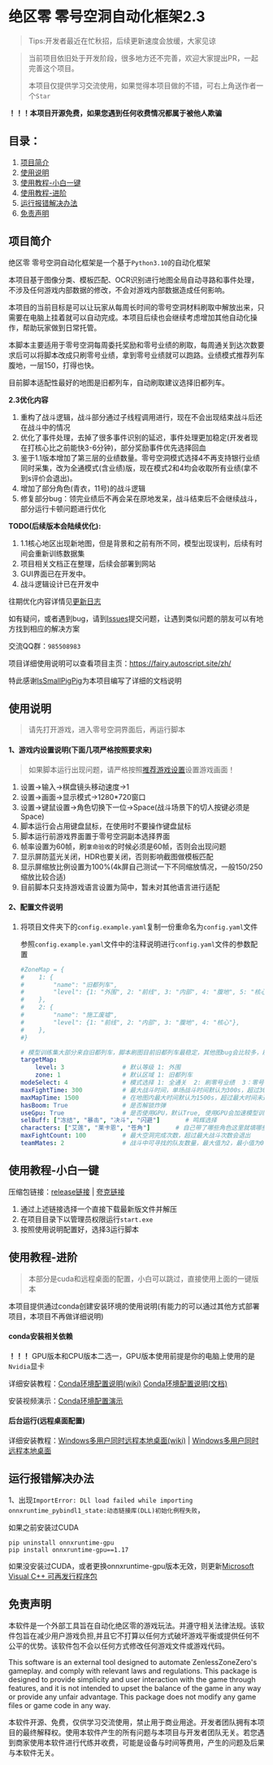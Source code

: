#  绝区零  零号空洞自动化框架2.3

> Tips:开发者最近在忙秋招，后续更新速度会放缓，大家见谅


> 当前项目依旧处于开发阶段，很多地方还不完善，欢迎大家提出PR，一起完善这个项目。
>
> 本项目仅提供学习交流使用，如果觉得本项目做的不错，可右上角送作者一个`Star`

**！！！本项目开源免费，如果您遇到任何收费情况都属于被他人欺骗**

## 目录：

1. [项目简介](#项目简介)
2. [使用说明](#使用说明)
3. [使用教程-小白一键](#使用教程-小白一键)
4. [使用教程-进阶](#使用教程-进阶)
5. [运行报错解决办法](#运行报错解决办法)
6. [免责声明](#免责声明)




## 项目简介

绝区零 零号空洞自动化框架是一个基于`Python3.10`的自动化框架

本项目基于图像分类、模板匹配、OCR识别进行地图全局自动寻路和事件处理，不涉及任何游戏内部数据的修改，不会对游戏内部数据造成任何影响。

本项目的当前目标是可以让玩家从每周长时间的零号空洞材料刷取中解放出来，只需要在电脑上挂着就可以自动完成。本项目后续也会继续考虑增加其他自动化操作，帮助玩家做到日常托管。

本脚本主要适用于零号空洞每周委托奖励和零号业绩的刷取，每周通关到达次数要求后可以将脚本改成只刷零号业绩，拿到零号业绩就可以跑路。业绩模式推荐列车腹地，一层150，打得也快。

目前脚本适配性最好的地图是旧都列车，自动刷取建议选择旧都列车。

**2.3优化内容**

 1. 重构了战斗逻辑，战斗部分通过子线程调用进行，现在不会出现结束战斗后还在战斗中的情况
 2. 优化了事件处理，去掉了很多事件识别的延迟，事件处理更加稳定(开发者现在打核心比之前能快3-6分钟)，部分奖励事件优先选择回血
 3. 鉴于1.1版本增加了第三层的业绩数量。零号空洞模式选择4不再支持银行业绩同时采集，改为全通模式(含业绩)版，现在模式2和4均会收取所有业绩(拿不到s评价会退出)。
 4. 增加了部分角色(青衣，11号)的战斗逻辑
 5. 修复部分bug：领完业绩后不再会呆在原地发呆，战斗结束后不会继续战斗，部分运行卡顿问题进行优化



**TODO(后续版本会陆续优化):**

1. 1.1核心地区出现新地图，但是背景和之前有所不同，模型出现误判，后续有时间会重新训练数据集
2. 项目相关文档正在整理，后续会部署到网站
3. GUI界面已在开发中。
4. 战斗逻辑设计已在开发中
   



往期优化内容详情见[更新日志 ](https://fairy.autoscript.site/zh/community/updatelog.html)

如有疑问，或者遇到bug，请到[Issues](https://github.com/sMythicalBird/ZenlessZoneZero-Auto/issues)提交问题，让遇到类似问题的朋友可以有地方找到相应的解决方案

交流QQ群：`985508983`

项目详细使用说明可以查看项目主页：https://fairy.autoscript.site/zh/  

特此感谢[IsSmallPigPig](https://github.com/IsSmallPigPig)为本项目编写了详细的文档说明



## 使用说明

> 请先打开游戏，进入零号空洞界面后，再运行脚本


#### 1、游戏内设置说明(下面几项严格按照要求来)
   > 如果脚本运行出现问题，请严格按照[推荐游戏设置](https://fairy.autoscript.site/zh/demo/required.html)设置游戏画面！
   >

   1. 设置->输入->棋盘镜头移动速度->1
   2. 设置->画面->显示模式->1280*720窗口
   3. 设置->键鼠设置->角色切换下一位->Space(战斗场景下的切人按键必须是Space)
   4. 脚本运行会占用键盘鼠标，在使用时不要操作键盘鼠标
   5. 脚本运行前游戏界面置于零号空洞副本选择界面
   6. 帧率设置为60帧，刷`拿命验收`的时候必须是60帧，否则会出现问题
   7. 显示屏防蓝光关闭，HDR也要关闭，否则影响截图做模板匹配
   8. 显示屏缩放比例设置为100%(4k屏自己测试一下不同缩放情况，一般150/250缩放比较合适)
   9. 目前脚本只支持游戏语言设置为简中，暂未对其他语言进行适配

#### 2、配置文件说明

1. 将项目文件夹下的`config.example.yaml`复制一份重命名为`config.yaml`文件

   参照`config.example.yaml`文件中的注释说明进行`config.yaml`文件的参数配置

   ```yaml
   #ZoneMap = {
   #    1: {
   #        "name": "旧都列车",
   #        "level": {1: "外围", 2: "前线", 3: "内部", 4: "腹地", 5: "核心"},
   #    },
   #    2: {
   #        "name": "施工废墟",
   #        "level": {1: "前线", 2: "内部", 3: "腹地", 4: "核心"},
   #    },
   #}
   
   # 模型训练集大部分来自旧都列车，脚本刷图目前旧都列车最稳定，其他图bug会比较多，刷零号业绩旧都列车前线最快，练度够可以直接刷前线
   targetMap:
       level: 3                # 默认等级 1: 外围
       zone: 1                 # 默认区域 1: 旧都列车
   modeSelect: 4               # 模式选择 1: 全通关  2: 刷零号业绩  3：零号银行  4：全通关(拾取业绩,级别不够会退出)
   maxFightTime: 300           # 最大战斗时间，单场战斗时间默认为300s，超过300s会重开(部分战斗场景需要跑图，目前还没进行相关处理，遇到这种情况会退掉重开)
   maxMapTime: 1500            # 在地图内最大时间默认为1500s，超过最大时间未通关地图会重开
   hasBoom: True               # 是否解锁炸弹
   useGpu: True                # 是否使用GPU，默认True, 使用GPU会加速模型训练,如果改为False，会强制使用CPU进行OCR识别
   selBuff: ["冻结", "暴击", "决斗", "闪避"]       # 鸣辉选择
   characters: ["艾莲", "莱卡恩", "苍角"]       # 自己带了哪些角色这里就填哪些，当然填了不一定有相应的战斗逻辑，后面版本再加
   maxFightCount: 100          # 最大空洞完成次数，超过最大战斗次数会退出
   teamMates: 2                # 战斗中可寻找的队友数量，最大值为2，最小值为0
   ```

   

## 使用教程-小白一键

压缩包链接：[release链接](https://github.com/sMythicalBird/ZenlessZoneZero-Auto/releases) | [夸克链接](https://pan.quark.cn/s/b33eaf2ffcfc)

1. 通过上述链接选择一个直接下载最新版文件并解压
2. 在项目目录下以管理员权限运行`start.exe`
3. 按照使用说明配置好，选择3运行脚本



## 使用教程-进阶

> 本部分是cuda和远程桌面的配置，小白可以跳过，直接使用上面的一键版本

本项目提供通过conda创建安装环境的使用说明(有能力的可以通过其他方式部署项目，本项目不再做详细说明)

#### conda安装相关依赖

**！！！** GPU版本和CPU版本二选一，GPU版本使用前提是你的电脑上使用的是`Nvidia`显卡

详细安装教程：[Conda环境配置说明(wiki)](https://github.com/sMythicalBird/ZenlessZoneZero-Auto/wiki/Conda环境配置说明)  [Conda环境配置说明(文档)](https://fairy.autoscript.site/zh/demo/configure.html)

安装视频演示：[Conda环境配置演示](https://www.bilibili.com/video/BV1FS421d7rK)

#### 后台运行(远程桌面配置)

详细安装教程：[Windows多用户同时远程本地桌面(wiki)](https://github.com/sMythicalBird/ZenlessZoneZero-Auto/wiki/Windows%E5%A4%9A%E7%94%A8%E6%88%B7%E5%90%8C%E6%97%B6%E8%BF%9C%E7%A8%8B%E6%9C%AC%E5%9C%B0%E6%A1%8C%E9%9D%A2) | [Windows多用户同时远程本地桌面](https://fairy.autoscript.site/zh/demo/configure.html)



## 运行报错解决办法

1、出现`ImportError: DLl load failed while importing onnxruntime_pybindl1_state:动态链接库(DLL)初始化例程失败`，

如果之前安装过CUDA

```
pip uninstall onnxruntime-gpu
pip install onnxruntime-gpu==1.17
```

如果没安装过CUDA，或者更换onnxruntime-gpu版本无效，则更新[Microsoft Visual C++ 可再发行程序包]( https://aka.ms/vs/17/release/vc_redist.x64.exe)



## 免责声明

本软件是一个外部工具旨在自动化绝区零的游戏玩法。并遵守相关法律法规。该软件包旨在减少用户游戏负担,并且它不打算以任何方式破坏游戏平衡或提供任何不公平的优势。该软件包不会以任何方式修改任何游戏文件或游戏代码。

This software is an external tool designed to automate ZenlessZoneZero's gameplay. and comply with relevant laws and regulations. This package is designed to provide simplicity and user interaction with the game through features, and it is not intended to upset the balance of the game in any way or provide any unfair advantage. This package does not modify any game files or game code in any way.

本软件开源、免费，仅供学习交流使用，禁止用于商业用途。开发者团队拥有本项目的最终解释权。使用本软件产生的所有问题与本项目与开发者团队无关。若您遇到商家使用本软件进行代练并收费，可能是设备与时间等费用，产生的问题及后果与本软件无关。
